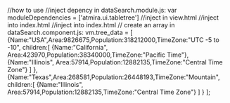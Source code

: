 ﻿//how to use
//inject depency in dataSearch.module.js:
	var moduleDependencies = ['atmira.ui.tabletree']
//inject in view.html <atmira-ui-tabletree tree-data="dataSearchCtrl.tree_data"></atmira-ui-tabletree>
//inject <script src="./bower_components/atmira-ui-tabletree/dist/tabletree.js"></script> into index.html 
//inject <link rel="stylesheet" href="./bower_components/atmira-ui-tabletree/dist/tabletree.css"> into index.html
// create an array in dataSearch.component.js:
     vm.tree_data = [
      {Name:"USA",Area:9826675,Population:318212000,TimeZone:"UTC -5 to -10",
      children:[
        {Name:"California", Area:423970,Population:38340000,TimeZone:"Pacific Time"},
        {Name:"Illinois", Area:57914,Population:12882135,TimeZone:"Central Time Zone"}
      ]
      },
        {Name:"Texas",Area:268581,Population:26448193,TimeZone:"Mountain",
          children:[
          {Name:"Illinois", Area:57914,Population:12882135,TimeZone:"Central Time Zone"}
        ]
      }
      ];